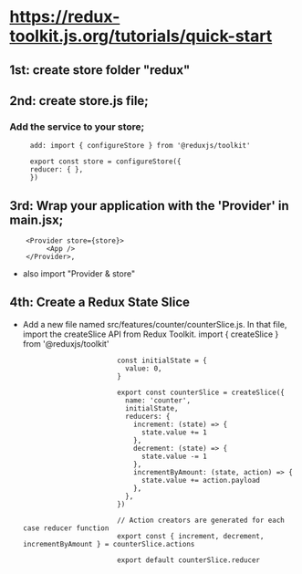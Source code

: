 # https://redux-toolkit.js.org/tutorials/quick-start
## 1st: create store folder "redux"
## 2nd: create store.js file;
### Add the service to your store;
         add: import { configureStore } from '@reduxjs/toolkit'

         export const store = configureStore({
         reducer: { },
         })

## 3rd: Wrap your application with the 'Provider' in main.jsx;
        <Provider store={store}>
             <App />
        </Provider>,
- also import "Provider & store"

## 4th: Create a Redux State Slice
- Add a new file named src/features/counter/counterSlice.js. In that file, import the createSlice API from Redux Toolkit.
                            import { createSlice } from '@reduxjs/toolkit'

                             const initialState = {
                               value: 0,
                             }

                             export const counterSlice = createSlice({
                               name: 'counter',
                               initialState,
                               reducers: {
                                 increment: (state) => {
                                   state.value += 1
                                 },
                                 decrement: (state) => {
                                   state.value -= 1
                                 },
                                 incrementByAmount: (state, action) => {
                                   state.value += action.payload
                                 },
                               },
                             })

                             // Action creators are generated for each case reducer function
                             export const { increment, decrement, incrementByAmount } = counterSlice.actions

                             export default counterSlice.reducer